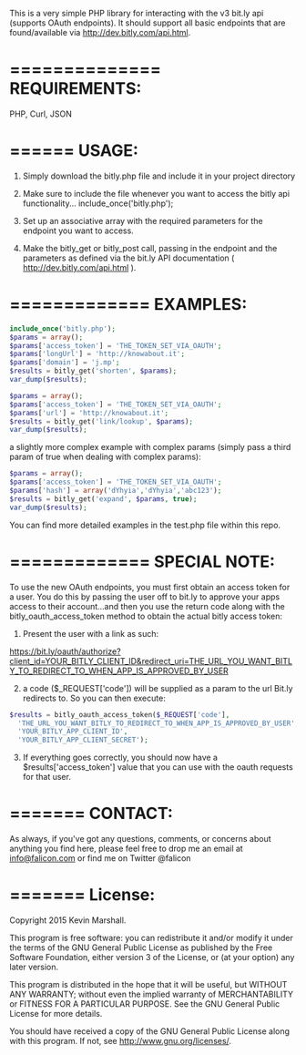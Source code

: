 
This is a very simple PHP library for interacting with the v3 bit.ly api (supports OAuth endpoints). It should support all basic endpoints that are found/available via http://dev.bitly.com/api.html.

==============
REQUIREMENTS:
==============

PHP, Curl, JSON

======
USAGE:
======

1. Simply download the bitly.php file and include it in your project directory

2. Make sure to include the file whenever you want to access the bitly api functionality... include_once('bitly.php');

3. Set up an associative array with the required parameters for the endpoint you want to access.

4. Make the bitly_get or bitly_post call, passing in the endpoint and the parameters as defined via the bit.ly API documentation ( http://dev.bitly.com/api.html ).

=============
EXAMPLES:
=============

```php
include_once('bitly.php');
$params = array();
$params['access_token'] = 'THE_TOKEN_SET_VIA_OAUTH';
$params['longUrl'] = 'http://knowabout.it';
$params['domain'] = 'j.mp';
$results = bitly_get('shorten', $params);
var_dump($results);
```

```php
$params = array();
$params['access_token'] = 'THE_TOKEN_SET_VIA_OAUTH';
$params['url'] = 'http://knowabout.it';
$results = bitly_get('link/lookup', $params);
var_dump($results);
```

a slightly more complex example with complex params (simply pass a third param of true when dealing with complex params):

```php
$params = array();
$params['access_token'] = 'THE_TOKEN_SET_VIA_OAUTH';
$params['hash'] = array('dYhyia','dYhyia','abc123');
$results = bitly_get('expand', $params, true);
var_dump($results);
```


You can find more detailed examples in the test.php file within this repo.

=============
SPECIAL NOTE:
=============

To use the new OAuth endpoints, you must first obtain an access token for a user. You do this by passing the user off to bit.ly to approve your apps access to their account...and then you use the return code along with the bitly_oauth_access_token method to obtain the actual bitly access token:

1. Present the user with a link as such:

https://bit.ly/oauth/authorize?client_id=YOUR_BITLY_CLIENT_ID&redirect_uri=THE_URL_YOU_WANT_BITLY_TO_REDIRECT_TO_WHEN_APP_IS_APPROVED_BY_USER

2. a code ($_REQUEST['code']) will be supplied as a param to the url Bit.ly redirects to. So you can then execute:

```php
$results = bitly_oauth_access_token($_REQUEST['code'],
  'THE_URL_YOU_WANT_BITLY_TO_REDIRECT_TO_WHEN_APP_IS_APPROVED_BY_USER',
  'YOUR_BITLY_APP_CLIENT_ID',
  'YOUR_BITLY_APP_CLIENT_SECRET');
```

3. If everything goes correctly, you should now have a $results['access_token'] value that you can use with the oauth requests for that user.

=======
CONTACT:
=======

As always, if you've got any questions, comments, or concerns about
anything you find here, please feel free to drop me an email at info@falicon.com or find me on Twitter @falicon

=======
License:
=======

Copyright 2015 Kevin Marshall.

This program is free software: you can redistribute it and/or modify
it under the terms of the GNU General Public License as published by
the Free Software Foundation, either version 3 of the License, or
(at your option) any later version.

This program is distributed in the hope that it will be useful,
but WITHOUT ANY WARRANTY; without even the implied warranty of
MERCHANTABILITY or FITNESS FOR A PARTICULAR PURPOSE.  See the
GNU General Public License for more details.

You should have received a copy of the GNU General Public License
along with this program.  If not, see <http://www.gnu.org/licenses/>.

